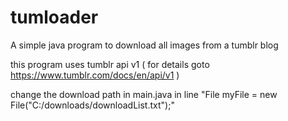 # tumloader
A simple java program to download all images from a tumblr blog

this program uses tumblr api v1 ( for details goto https://www.tumblr.com/docs/en/api/v1 )

change the download path in main.java in line "File myFile = new File("C:/downloads/downloadList.txt");"
